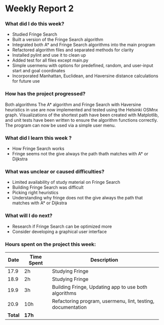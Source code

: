 # Weekly Report 2

### What did I do this week?
- Studied Fringe Search
- Built a version of the Fringe Search algorithm
- Integrated both A* and Fringe Search algorithms into the main program
- Refactored algorithm files and separated methods for clarity
- Installed pylint and use it to clean up
- Added test for all files except main.py
- Simple usermenu with options for predefined, random, and user-input start and goal coordinates
- Incorporated Manhattan, Euclidean, and Haversine distance calculations for future use

### How has the project progressed?
Both algorithms The A* algorithm and Fringe Search with Haversine heuristics in use are now implemented and tested using the Helsinki OSMnx graph. Visualizations of the shortest path have been created with Matplotlib, and unit tests have been written to ensure the algorithm functions correctly. The program can now be used via a simple user menu.

### What did I learn this week ?
- How Fringe Search works
- Fringe seems not the give always the path thath matches with A* or Dijkstra

### What was unclear or caused difficulties?
- Limited availability of study material on Fringe Search
- Building Fringe Search was difficult
- Picking right heuristics
- Understanding why fringe does not the give always the path that matches with A* or Dijkstra

### What will I do next?
- Research if Fringe Search can be optimized more
- Consider developing a graphical user interface

### Hours spent on the project this week:

| Date  | Time Spent | Description                                     |
| ----- | ---------- | ------------------------------------------------|
| 17.9  | 2h         | Studying Fringe                                 |
| 18.9  | 2h         | Studying Fringe                                 |
| 19.9  | 3h         | Building Fringe, Updating app to use both algorithms        |
| 20.9  | 10h         | Refactoring program, usermenu, lint, testing, documentation |
| **Total** | **17h**     |
